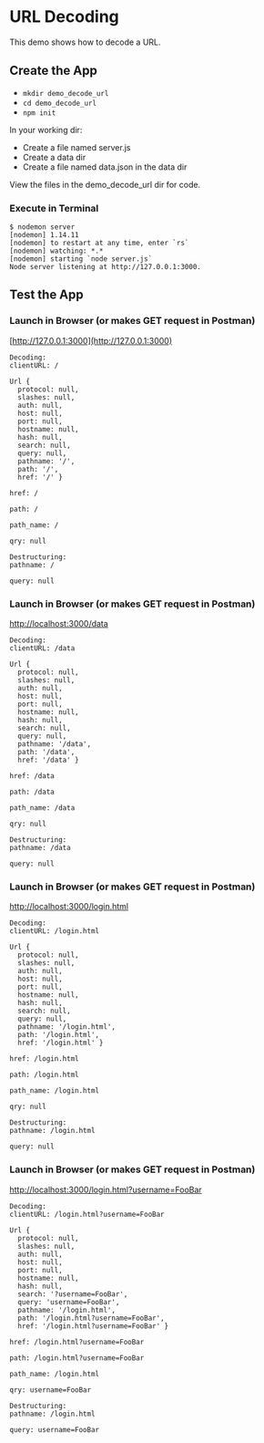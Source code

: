 # URL Decoding
This demo shows how to decode a URL.

## Create the App 
+ ```mkdir demo_decode_url```
+ ```cd demo_decode_url```
+ ```npm init```

In your working dir:
+ Create a file named server.js
+ Create a data dir 
+ Create a file named data.json in the data dir

View the files in the demo_decode_url dir for code.

### Execute in Terminal
```
$ nodemon server
[nodemon] 1.14.11
[nodemon] to restart at any time, enter `rs`
[nodemon] watching: *.*
[nodemon] starting `node server.js`
Node server listening at http://127.0.0.1:3000.
```

## Test the App

### Launch in Browser (or makes GET request  in Postman)
[http://127.0.0.1:3000](http://127.0.0.1:3000)

```
Decoding:
clientURL: / 

Url {
  protocol: null,
  slashes: null,
  auth: null,
  host: null,
  port: null,
  hostname: null,
  hash: null,
  search: null,
  query: null,
  pathname: '/',
  path: '/',
  href: '/' }

href: /

path: /

path_name: /

qry: null

Destructuring:
pathname: /

query: null
```

### Launch in Browser (or makes GET request  in Postman)
[http://localhost:3000/data](http://localhost:3000/data)

```
Decoding:
clientURL: /data 

Url {
  protocol: null,
  slashes: null,
  auth: null,
  host: null,
  port: null,
  hostname: null,
  hash: null,
  search: null,
  query: null,
  pathname: '/data',
  path: '/data',
  href: '/data' }

href: /data

path: /data

path_name: /data

qry: null

Destructuring:
pathname: /data

query: null
```

### Launch in Browser (or makes GET request  in Postman)
[http://localhost:3000/login.html](http://localhost:3000/login.html)

```
Decoding:
clientURL: /login.html 

Url {
  protocol: null,
  slashes: null,
  auth: null,
  host: null,
  port: null,
  hostname: null,
  hash: null,
  search: null,
  query: null,
  pathname: '/login.html',
  path: '/login.html',
  href: '/login.html' }

href: /login.html

path: /login.html

path_name: /login.html

qry: null

Destructuring:
pathname: /login.html

query: null
```

### Launch in Browser (or makes GET request  in Postman)
[http://localhost:3000/login.html?username=FooBar](http://localhost:3000/login.html?username=FooBar)

```
Decoding:
clientURL: /login.html?username=FooBar 

Url {
  protocol: null,
  slashes: null,
  auth: null,
  host: null,
  port: null,
  hostname: null,
  hash: null,
  search: '?username=FooBar',
  query: 'username=FooBar',
  pathname: '/login.html',
  path: '/login.html?username=FooBar',
  href: '/login.html?username=FooBar' }

href: /login.html?username=FooBar

path: /login.html?username=FooBar

path_name: /login.html

qry: username=FooBar

Destructuring:
pathname: /login.html

query: username=FooBar
```
